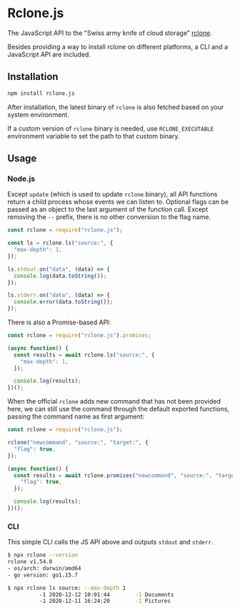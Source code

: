 # Rclone.js

The JavaScript API to the "Swiss army knife of cloud storage"
[rclone](https://rclone.org/).

Besides providing a way to install rclone on different platforms, a CLI and
a JavaScript API are included.

## Installation

```sh
npm install rclone.js
```

After installation, the latest binary of `rclone` is also fetched based on
your system environment.

If a custom version of `rclone` binary is needed, use `RCLONE_EXECUTABLE`
environment variable to set the path to that custom binary.

## Usage

### Node.js

Except `update` (which is used to update `rclone` binary), all API functions
return a child process whose events we can listen to. Optional flags can be
passed as an object to the last argument of the function call. Except removing
the `--` prefix, there is no other conversion to the flag name.

```js
const rclone = require("rclone.js");

const ls = rclone.ls("source:", {
  "max-depth": 1,
});

ls.stdout.on("data", (data) => {
  console.log(data.toString());
});

ls.stderr.on("data", (data) => {
  console.error(data.toString());
});
```

There is also a Promise-based API:

```js
const rclone = require("rclone.js").promises;

(async function() {
  const results = await rclone.ls("source:", {
    "max-depth": 1,
  });

  console.log(results);
})();
```

When the official `rclone` adds new command that has not been provided here,
we can still use the command through the default exported functions, passing
the command name as first argument:

```js
const rclone = require("rclone.js");

rclone("newcommand", "source:", "target:", {
  "flag": true,
});

(async function() {
  const results = await rclone.promises("newcommand", "source:", "target:", {
    "flag": true,
  });

  console.log(results);
})();
```

### CLI

This simple CLI calls the JS API above and outputs `stdout` and `stderr`.

```sh
$ npx rclone --version
rclone v1.54.0
- os/arch: darwin/amd64
- go version: go1.15.7
```

```sh
$ npx rclone ls source: --max-depth 1
          -1 2020-12-12 10:01:44        -1 Documents
          -1 2020-12-11 16:24:20        -1 Pictures
```
